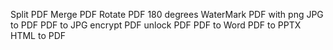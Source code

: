 Split PDF
Merge PDF
Rotate PDF 180 degrees
WaterMark PDF with png
JPG to PDF
PDF to JPG
encrypt PDF
unlock PDF
PDF to Word
PDF to PPTX
HTML to PDF
